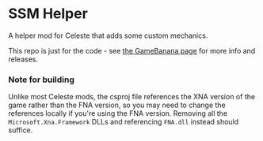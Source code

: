 # SSM Helper
A helper mod for Celeste that adds some custom mechanics.

This repo is just for the code - see [the GameBanana page](https://gamebanana.com/mods/339641) for more info and releases.

### Note for building

Unlike most Celeste mods, the csproj file references the XNA version of the game rather than the FNA version, 
so you may need to change the references locally if you're using the FNA version.
Removing all the `Microsoft.Xna.Framework` DLLs and referencing `FNA.dll` instead should suffice.
